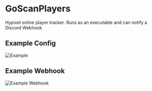 # GoScanPlayers
Hypixel online player tracker. Runs as an executable and can notify a Discord Webhook

## Example Config
![Example](https://thom.club/SVl0ADY.png)

## Example Webhook
![Example Webhook](https://thom.club/L9SUbqI.png)
